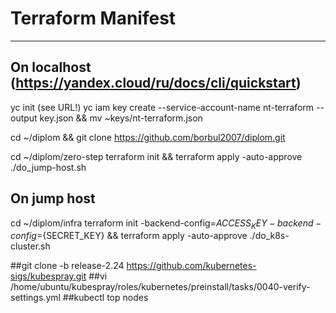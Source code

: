 # Terraform Manifest
----
## On localhost (https://yandex.cloud/ru/docs/cli/quickstart)
yc init (see URL!)
yc iam key create --service-account-name nt-terraform --output key.json && mv ~keys/nt-terraform.json

cd ~/diplom && git clone https://github.com/borbul2007/diplom.git

cd ~/diplom/zero-step
terraform init && terraform apply -auto-approve
./do_jump-host.sh

## On jump host
cd ~/diplom/infra
terraform init -backend-config=${ACCESS_KEY} -backend-config=${SECRET_KEY} && terraform apply -auto-approve
./do_k8s-cluster.sh


##git clone -b release-2.24 https://github.com/kubernetes-sigs/kubespray.git
##vi /home/ubuntu/kubespray/roles/kubernetes/preinstall/tasks/0040-verify-settings.yml
##kubectl top nodes